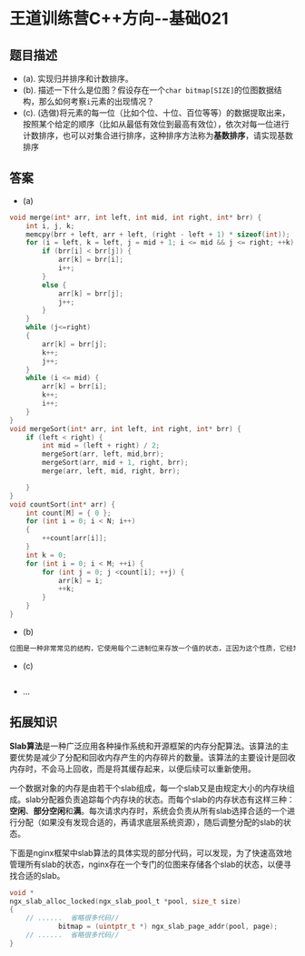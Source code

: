 # 王道训练营C++方向--基础021

## 题目描述

- (a). 实现归并排序和计数排序。
- (b). 描述一下什么是位图？假设存在一个`char bitmap[SIZE]`的位图数据结构，那么如何考察`i`元素的出现情况？
- (c). (选做)将元素的每一位（比如个位、十位、百位等等）的数据提取出来，按照某个给定的顺序（比如从最低有效位到最高有效位），依次对每一位进行计数排序，也可以对集合进行排序，这种排序方法称为**基数排序**，请实现基数排序

## 答案

- (a)

```c
void merge(int* arr, int left, int mid, int right, int* brr) {
	int i, j, k;
	memcpy(brr + left, arr + left, (right - left + 1) * sizeof(int));
	for (i = left, k = left, j = mid + 1; i <= mid && j <= right; ++k) {
		if (brr[i] < brr[j]) {
			arr[k] = brr[i];
			i++;
		}
		else {
			arr[k] = brr[j];
			j++;
		}
	}
	while (j<=right)
	{
		arr[k] = brr[j];
		k++;
		j++;
	}
	while (i <= mid) {
		arr[k] = brr[i];
		k++;
		i++;
	}
}
void mergeSort(int* arr, int left, int right, int* brr) {
	if (left < right) {
		int mid = (left + right) / 2;
		mergeSort(arr, left, mid,brr);
		mergeSort(arr, mid + 1, right, brr);
		merge(arr, left, mid, right, brr);

	}
}
void countSort(int* arr) {
	int count[M] = { 0 };
	for (int i = 0; i < N; i++)
	{
		++count[arr[i]];
	}
	int k = 0;
	for (int i = 0; i < M; ++i) {
		for (int j = 0; j <count[i]; ++j) {
			arr[k] = i;
			++k;
		}
	}
}
```

- (b)

```c
位图是一种非常常见的结构，它使用每个二进制位来存放一个值的状态，正因为这个性质，它经常被用在数据压缩或者是索引等方面。
```

- (c)

```c

```

- ...

## 拓展知识

**Slab算法**是一种广泛应用各种操作系统和开源框架的内存分配算法。该算法的主要优势是减少了分配和回收内存产生的内存碎片的数量。该算法的主要设计是回收内存时，不会马上回收，而是将其缓存起来，以便后续可以重新使用。

一个数据对象的内存是由若干个slab组成，每一个slab又是由规定大小的内存块组成。slab分配器负责追踪每个内存块的状态。而每个slab的内存状态有这样三种：**空闲**、**部分空闲**和**满**。每次请求内存时，系统会负责从所有slab选择合适的一个进行分配（如果没有发现合适的，再请求底层系统资源），随后调整分配的slab的状态。

下面是nginx框架中slab算法的具体实现的部分代码，可以发现，为了快速高效地管理所有slab的状态，nginx存在一个专门的位图来存储各个slab的状态，以便寻找合适的slab。

```c
void *
ngx_slab_alloc_locked(ngx_slab_pool_t *pool, size_t size)
{
	// ......  省略很多代码// 
            bitmap = (uintptr_t *) ngx_slab_page_addr(pool, page);
	// ......  省略很多代码//
}

```




